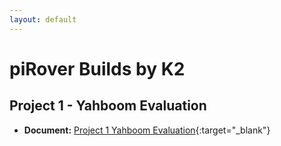 ```yaml
---
layout: default
---
```


# piRover Builds by K2

## Project 1 - Yahboom Evaluation

- **Document:** [Project 1 Yahboom Evaluation](P01YahboomEval.pdf){:target="_blank"}


